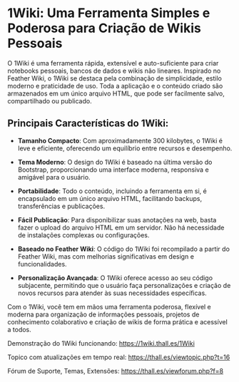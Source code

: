# 1Wiki: Uma Ferramenta Simples e Poderosa para Criação de Wikis Pessoais

O 1Wiki é uma ferramenta rápida, extensível e auto-suficiente para criar notebooks pessoais, bancos de dados e wikis não lineares. Inspirado no Feather Wiki, o 1Wiki se destaca pela combinação de simplicidade, estilo moderno e praticidade de uso. Toda a aplicação e o conteúdo criado são armazenados em um único arquivo HTML, que pode ser facilmente salvo, compartilhado ou publicado.

## Principais Características do 1Wiki:

- **Tamanho Compacto**: Com aproximadamente 300 kilobytes, o 1Wiki é leve e eficiente, oferecendo um equilíbrio entre recursos e desempenho.
  
- **Tema Moderno**: O design do 1Wiki é baseado na última versão do Bootstrap, proporcionando uma interface moderna, responsiva e amigável para o usuário.
  
- **Portabilidade**: Todo o conteúdo, incluindo a ferramenta em si, é encapsulado em um único arquivo HTML, facilitando backups, transferências e publicações.
  
- **Fácil Publicação**: Para disponibilizar suas anotações na web, basta fazer o upload do arquivo HTML em um servidor. Não há necessidade de instalações complexas ou configurações.
  
- **Baseado no Feather Wiki**: O código do 1Wiki foi recompilado a partir do Feather Wiki, mas com melhorias significativas em design e funcionalidades.
  
- **Personalização Avançada**: O 1Wiki oferece acesso ao seu código subjacente, permitindo que o usuário faça personalizações e criação de novos recursos para atender às suas necessidades específicas.

Com o 1Wiki, você tem em mãos uma ferramenta poderosa, flexível e moderna para organização de informações pessoais, projetos de conhecimento colaborativo e criação de wikis de forma prática e acessível a todos.

Demonstração do 1Wiki funcionando: https://1wiki.thall.es/1Wiki

Topico com atualizações em tempo real: https://thall.es/viewtopic.php?t=16

Fórum de Suporte, Temas, Extensões: https://thall.es/viewforum.php?f=8
